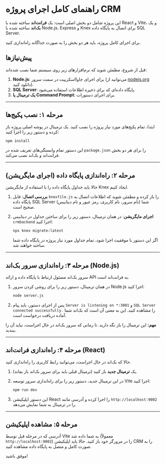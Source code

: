 
# راهنمای کامل اجرای پروژه CRM

این پروژه شامل دو بخش اصلی است: یک **فرانت‌اند** ساخته شده با React و Vite، و یک **بک‌اند** ساخته شده با Node.js، Express و Knex برای اتصال به پایگاه داده SQL Server.

برای اجرای کامل پروژه، باید هر دو بخش را به صورت جداگانه راه‌اندازی کنید.

## پیش‌نیازها

قبل از شروع، مطمئن شوید که نرم‌افزارهای زیر روی سیستم شما نصب شده‌اند:

1.  **Node.js**: برای اجرای جاوااسکریپت در سمت سرور (می‌توانید از [nodejs.org](https://nodejs.org/) دانلود کنید).
2.  **SQL Server**: پایگاه داده‌ای که برای ذخیره اطلاعات استفاده می‌شود.
3.  **یک ترمینال یا Command Prompt**: برای اجرای دستورات.

---

## مرحله ۱: نصب پکیج‌ها

ابتدا، تمام پکیج‌های مورد نیاز پروژه را نصب کنید. یک ترمینال در پوشه اصلی پروژه باز کرده و دستور زیر را اجرا کنید:

```bash
npm install
```

این دستور تمام وابستگی‌های تعریف شده در `package.json` را برای هر دو بخش فرانت‌اند و بک‌اند نصب می‌کند.

---

## مرحله ۲: راه‌اندازی پایگاه داده (اجرای مایگریشن)

حالا باید جداول پایگاه داده را با استفاده از مایگریشن Knex ایجاد کنیم.

1.  **بررسی اتصال**: فایل `knexfile.js` را باز کرده و مطمئن شوید که اطلاعات اتصال به پایگاه داده SQL Server شما (نام سرور، نام کاربری، رمز عبور و نام دیتابیس) صحیح است.

2.  **اجرای مایگریشن**: در همان ترمینال، دستور زیر را برای ساختن جداول در دیتابیس `crmbackend` اجرا کنید:

    ```bash
    npx knex migrate:latest
    ```

    اگر این دستور با موفقیت اجرا شود، تمام جداول مورد نیاز پروژه در پایگاه داده شما ساخته خواهند شد.

---

## مرحله ۳: راه‌اندازی سرور بک‌اند (Node.js)

سرور بک‌اند مسئول ارتباط با پایگاه داده و ارائه API به فرانت‌اند است.

1.  در همان ترمینال، دستور زیر را برای روشن کردن سرور Node.js اجرا کنید:

    ```bash
    node server.js
    ```

2.  پس از اجرای دستور، باید پیام `Server is listening on *:3001` و `SQL Server connected successfully.` را مشاهده کنید. این به معنی آن است که بک‌اند شما آماده دریافت درخواست است.

**مهم:** این ترمینال را باز نگه دارید. تا زمانی که سرور بک‌اند در حال اجراست، نباید آن را ببندید.

---

## مرحله ۴: راه‌اندازی فرانت‌اند (React)

حالا که بک‌اند در حال اجراست، می‌توانید رابط کاربری را راه‌اندازی کنید.

1.  یک **ترمینال جدید** باز کنید (ترمینال قبلی باید برای سرور بک‌اند باز بماند).

2.  در این ترمینال جدید، دستور زیر را برای راه‌اندازی سرور توسعه Vite اجرا کنید:

    ```bash
    npm run dev
    ```

3.  این دستور اپلیکیشن React را اجرا کرده و آدرسی مانند `http://localhost:9002` را در ترمینال به شما نمایش می‌دهد.

---

## مرحله ۵: مشاهده اپلیکیشن

آدرسی که در مرحله قبل توسط Vite به شما داده شد (معمولاً `http://localhost:9002`) را در مرورگر خود باز کنید. حالا باید اپلیکیشن CRM را به صورت کامل و متصل به پایگاه داده مشاهده کنید.

موفق باشید!
